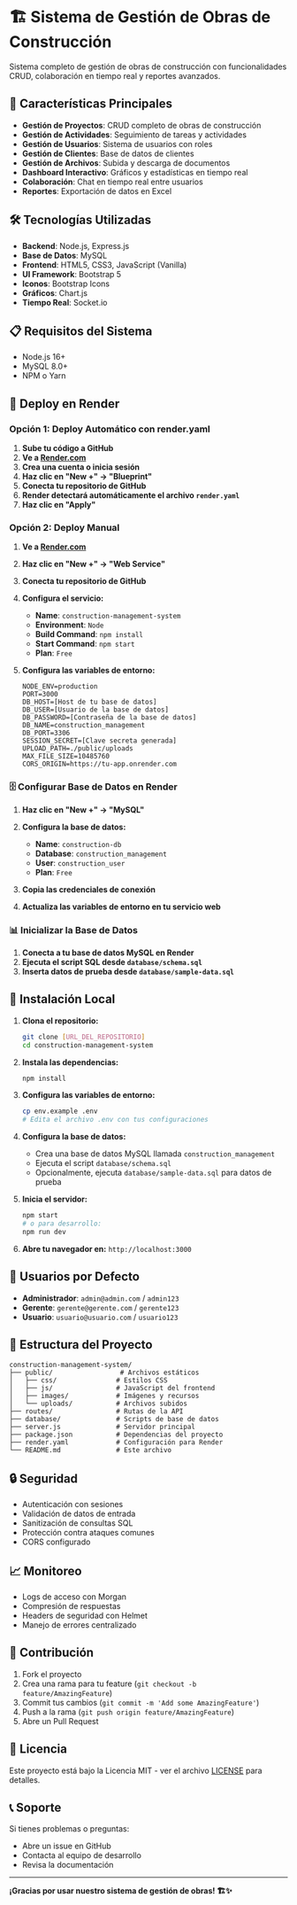 # 🏗️ Sistema de Gestión de Obras de Construcción

Sistema completo de gestión de obras de construcción con funcionalidades CRUD, colaboración en tiempo real y reportes avanzados.

## 🚀 Características Principales

- **Gestión de Proyectos**: CRUD completo de obras de construcción
- **Gestión de Actividades**: Seguimiento de tareas y actividades
- **Gestión de Usuarios**: Sistema de usuarios con roles
- **Gestión de Clientes**: Base de datos de clientes
- **Gestión de Archivos**: Subida y descarga de documentos
- **Dashboard Interactivo**: Gráficos y estadísticas en tiempo real
- **Colaboración**: Chat en tiempo real entre usuarios
- **Reportes**: Exportación de datos en Excel

## 🛠️ Tecnologías Utilizadas

- **Backend**: Node.js, Express.js
- **Base de Datos**: MySQL
- **Frontend**: HTML5, CSS3, JavaScript (Vanilla)
- **UI Framework**: Bootstrap 5
- **Iconos**: Bootstrap Icons
- **Gráficos**: Chart.js
- **Tiempo Real**: Socket.io

## 📋 Requisitos del Sistema

- Node.js 16+ 
- MySQL 8.0+
- NPM o Yarn

## 🚀 Deploy en Render

### Opción 1: Deploy Automático con render.yaml

1. **Sube tu código a GitHub**
2. **Ve a [Render.com](https://render.com)**
3. **Crea una cuenta o inicia sesión**
4. **Haz clic en "New +" → "Blueprint"**
5. **Conecta tu repositorio de GitHub**
6. **Render detectará automáticamente el archivo `render.yaml`**
7. **Haz clic en "Apply"**

### Opción 2: Deploy Manual

1. **Ve a [Render.com](https://render.com)**
2. **Haz clic en "New +" → "Web Service"**
3. **Conecta tu repositorio de GitHub**
4. **Configura el servicio:**
   - **Name**: `construction-management-system`
   - **Environment**: `Node`
   - **Build Command**: `npm install`
   - **Start Command**: `npm start`
   - **Plan**: `Free`

5. **Configura las variables de entorno:**
   ```
   NODE_ENV=production
   PORT=3000
   DB_HOST=[Host de tu base de datos]
   DB_USER=[Usuario de la base de datos]
   DB_PASSWORD=[Contraseña de la base de datos]
   DB_NAME=construction_management
   DB_PORT=3306
   SESSION_SECRET=[Clave secreta generada]
   UPLOAD_PATH=./public/uploads
   MAX_FILE_SIZE=10485760
   CORS_ORIGIN=https://tu-app.onrender.com
   ```

### 🗄️ Configurar Base de Datos en Render

1. **Haz clic en "New +" → "MySQL"**
2. **Configura la base de datos:**
   - **Name**: `construction-db`
   - **Database**: `construction_management`
   - **User**: `construction_user`
   - **Plan**: `Free`

3. **Copia las credenciales de conexión**
4. **Actualiza las variables de entorno en tu servicio web**

### 📊 Inicializar la Base de Datos

1. **Conecta a tu base de datos MySQL en Render**
2. **Ejecuta el script SQL desde `database/schema.sql`**
3. **Inserta datos de prueba desde `database/sample-data.sql`**

## 🔧 Instalación Local

1. **Clona el repositorio:**
   ```bash
   git clone [URL_DEL_REPOSITORIO]
   cd construction-management-system
   ```

2. **Instala las dependencias:**
   ```bash
   npm install
   ```

3. **Configura las variables de entorno:**
   ```bash
   cp env.example .env
   # Edita el archivo .env con tus configuraciones
   ```

4. **Configura la base de datos:**
   - Crea una base de datos MySQL llamada `construction_management`
   - Ejecuta el script `database/schema.sql`
   - Opcionalmente, ejecuta `database/sample-data.sql` para datos de prueba

5. **Inicia el servidor:**
   ```bash
   npm start
   # o para desarrollo:
   npm run dev
   ```

6. **Abre tu navegador en:** `http://localhost:3000`

## 👥 Usuarios por Defecto

- **Administrador**: `admin@admin.com` / `admin123`
- **Gerente**: `gerente@gerente.com` / `gerente123`
- **Usuario**: `usuario@usuario.com` / `usuario123`

## 📁 Estructura del Proyecto

```
construction-management-system/
├── public/                 # Archivos estáticos
│   ├── css/               # Estilos CSS
│   ├── js/                # JavaScript del frontend
│   ├── images/            # Imágenes y recursos
│   └── uploads/           # Archivos subidos
├── routes/                # Rutas de la API
├── database/              # Scripts de base de datos
├── server.js              # Servidor principal
├── package.json           # Dependencias del proyecto
├── render.yaml            # Configuración para Render
└── README.md              # Este archivo
```

## 🔒 Seguridad

- Autenticación con sesiones
- Validación de datos de entrada
- Sanitización de consultas SQL
- Protección contra ataques comunes
- CORS configurado

## 📈 Monitoreo

- Logs de acceso con Morgan
- Compresión de respuestas
- Headers de seguridad con Helmet
- Manejo de errores centralizado

## 🤝 Contribución

1. Fork el proyecto
2. Crea una rama para tu feature (`git checkout -b feature/AmazingFeature`)
3. Commit tus cambios (`git commit -m 'Add some AmazingFeature'`)
4. Push a la rama (`git push origin feature/AmazingFeature`)
5. Abre un Pull Request

## 📄 Licencia

Este proyecto está bajo la Licencia MIT - ver el archivo [LICENSE](LICENSE) para detalles.

## 📞 Soporte

Si tienes problemas o preguntas:
- Abre un issue en GitHub
- Contacta al equipo de desarrollo
- Revisa la documentación

---

**¡Gracias por usar nuestro sistema de gestión de obras! 🏗️✨**